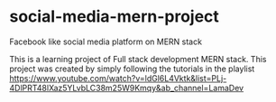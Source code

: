 # social-media-mern-project
Facebook like social media platform on MERN stack

This is a learning project of Full stack development MERN stack. 
This project was created by simply following the tutorials in the playlist https://www.youtube.com/watch?v=ldGl6L4Vktk&list=PLj-4DlPRT48lXaz5YLvbLC38m25W9Kmqy&ab_channel=LamaDev
